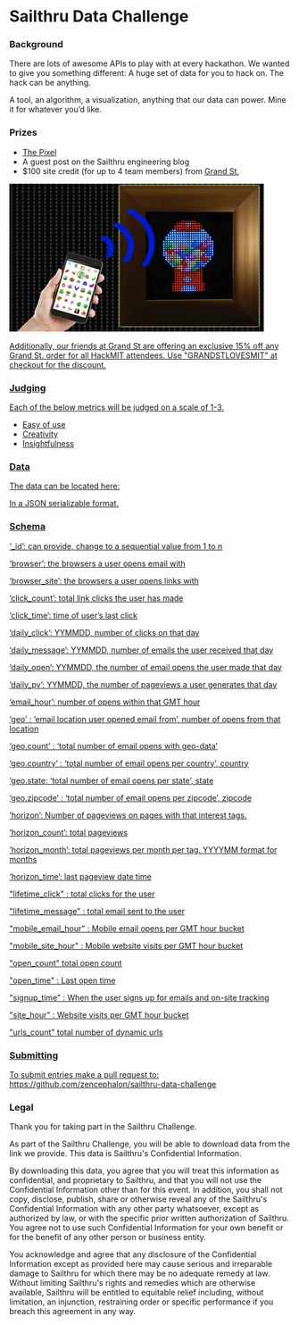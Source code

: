 Sailthru Data Challenge
=======================

<h3>Background</h3>
There are lots of awesome APIs to play with at every hackathon. 
We wanted to give you something different: A huge set of data for you to hack on. The hack can be anything. 

A tool, an algorithm, a visualization, anything that our data can power. Mine it for whatever you’d like. 

<h3>Prizes</h3>

<ul>
 <li><a href="http://ledpixelart.com/pixel/">The Pixel</a></li> 
 <li>A guest post on the Sailthru engineering blog</li> 
 <li>$100 site credit (for up to 4 team members) from <a href="https://grandst.com/">Grand St.</li>
</ul>

<img src="assets/pixel.jpg">

Additionally, our friends at Grand St are offering an exclusive 15% off any Grand St. order for all HackMIT attendees. Use "GRANDSTLOVESMIT" at checkout for the discount.

<h3>Judging</h3>

Each of the below metrics will be judged on a scale of 1-3.
<ul>
 <li>Easy of use</li>
 <li>Creativity</li>
 <li>Insightfulness</li>
</ul>

<h3>Data</h3>
The data can be located here: 

In a JSON serializable format.

<h3>Schema</h3>

‘_id’: can provide, change to a sequential value from 1 to n

‘browser’: the browsers a user opens email with

‘browser_site’: the browsers a user opens links with

‘click_count’: total link clicks the user has made

‘click_time’: time of user’s last click

‘daily_click’: YYMMDD, number of clicks on that day

‘daily_message’: YYMMDD, number of emails the user received that day

‘daily_open’: YYMMDD, the number of email opens the user made that day

‘daily_pv’: YYMMDD, the number of pageviews a user generates that day

‘email_hour’: number of opens within that GMT hour

‘geo’ : ‘email location user opened email from’, number of opens from that location

‘geo.count’ : ‘total number of email opens with geo-data’

‘geo.country’ : ‘total number of email opens per country’, country

‘geo.state: ‘total number of email opens per state’, state

‘geo.zipcode’ : ‘total number of email opens per zipcode’, zipcode

‘horizon’: Number of pageviews on pages with that interest tags. 

‘horizon_count’: total pageviews

‘horizon_month’: total pageviews per month per tag. YYYYMM format for months

‘horizon_time’: last pageview date time

"lifetime_click" : total clicks for the user

"lifetime_message" : total email sent to the user

"mobile_email_hour" : Mobile email opens per GMT hour bucket

"mobile_site_hour" : Mobile website visits per GMT hour bucket

"open_count"  total open count

"open_time" : Last open time

"signup_time" : When the user signs up for emails and on-site tracking

"site_hour" : Website visits per GMT hour bucket

"urls_count"  total number of dynamic urls

<h3> Submitting </h3>

To submit entries make a pull request to:
https://github.com/zencephalon/sailthru-data-challenge

<h3> Legal </h3>

Thank you for taking part in the Sailthru Challenge.  

As part of the Sailthru Challenge, you will be able to download data from the link we provide.  This data is Sailthru's Confidential Information.  

By downloading this data, you agree that you will treat this information as confidential, and proprietary to Sailthru, and that you will not use the Confidential Information other than for this event.   In addition, you shall not copy, disclose, publish, share or otherwise reveal any of the Sailthru's Confidential Information with any other party whatsoever, except as authorized by law, or with the specific prior written authorization of Sailthru. You agree not to use such Confidential Information for your own benefit or for the benefit of any other person or business entity.

You acknowledge and agree that any disclosure of the Confidential Information except as provided here may cause serious and irreparable damage to Sailthru for which there may be no adequate remedy at law. Without limiting Sailthru's rights and remedies which are otherwise available, Sailthru will be entitled to equitable relief including, without limitation, an injunction, restraining order or specific performance if you breach this agreement in any way.
